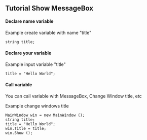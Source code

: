 ## Tutorial Show MessageBox

#### Declare name variable

Example create variable with name "title"
```
string title;
```

#### Declare your variable

Example input variable "title"
```
title = "Hello World";
```

#### Call variable

You can call variable with MessageBox, Change Window title, etc

Example change windows title
```
MainWindow win = new MainWindow ();
string title;
title = "Hello World";
win.Title = title;
win.Show ();
```
